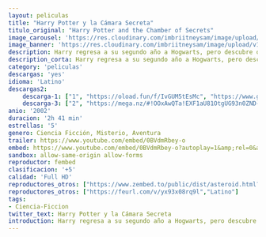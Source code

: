 ```yaml
---
layout: peliculas
title: "Harry Potter y la Cámara Secreta"
titulo_original: "Harry Potter and the Chamber of Secrets"
image_carousel: 'https://res.cloudinary.com/imbriitneysam/image/upload/v1542847073/harry2-poster-min.jpg'
image_banner: 'https://res.cloudinary.com/imbriitneysam/image/upload/v1542847073/harry2-banner-min.jpg'
description: Harry regresa a su segundo año a Hogwarts, pero descubre que cosas malas ocurren debido a que un sitio llamado la Cámara de los Secretos ha sido abierto por el heredero de Slytherin y hará que los hijos de muggles, los impuros, aparezcan petrificados misteriosamente por un animal monstruoso.
description_corta: Harry regresa a su segundo año a Hogwarts, pero descubre que cosas malas ocurren debido a que un sitio llamado la Cámara de los Secretos ha sido abierto por el heredero de Slytherin y hará que los hijos de muggles, los ...
category: 'peliculas'
descargas: 'yes'
idioma: 'Latino'
descargas2:
    descarga-1: ["1", "https://oload.fun/f/IvGUM5tEsMc", "https://www.google.com/s2/favicons?domain=openload.co","OpenLoad","https://res.cloudinary.com/imbriitneysam/image/upload/v1541473684/mexico.png", "Latino", "Full HD"]
    descarga-3: ["2", "https://mega.nz/#!OOxAwQTa!EXF1aU81OtgUG93n0ZND-10v9gVC68-tUURnzoo06hk", "https://www.google.com/s2/favicons?domain=mega.nz","Mega","https://res.cloudinary.com/imbriitneysam/image/upload/v1541473684/mexico.png", "Latino", "Full HD"]
anio: '2002'
duracion: '2h 41 min'
estrellas: '5'
genero: Ciencia Ficción, Misterio, Aventura
trailer: https://www.youtube.com/embed/0BVdmRbey-o
embed: https://www.youtube.com/embed/0BVdmRbey-o?autoplay=1&amp;rel=0&amp;hd=1&border=0&wmode=opaque&enablejsapi=1&modestbranding=1&controls=1&showinfo=0
sandbox: allow-same-origin allow-forms
reproductor: fembed
clasificacion: '+5'
calidad: 'Full HD'
reproductores_otros: ["https://www.zembed.to/public/dist/asteroid.html?id=c510b4283d419364e6178b1903ab6b8e&title=Harry%20Potter%20and%20the%20Chamber%20of%20Secrets","Latino","https://gdriveplayer.co/embed2.php?link=HtXQYFy6oAlafdOXLmmP3QqL%252BM%252Bgjz43j8tk3%252BMBzgRXJhWIKpICZBklOzu0srTbIa87pN71mRcJaca5E6WclJJtFJTf%252BQTy60XI7FxRe8ZWHmC%252BdZVbkl31n1GW6LvzfWE20ewFuTF%252FWx38fSY4r%252BwI2YV2nL1vfCxSg8ezPSeD6q518lDXgdG2mdqVulSLWwSrjCBVxHfV7FeCd14xZe","Latino","https://gdriveplayer.co/embed2.php?link=4oQsf4oCOhfMu6%252BinCa0HQLvzrDUdB3stlH1JaY0PzWiWHHCGMc0KCB2K8PAtXAa5Z7OG7NfV0NQPyxoOyXTYw0hsets4rh9t7QN%252FDoIWY%252BZHp2uCh5PU0iJ3yDrFtlLEo6FivI19Yvc%252F%252BHkS1x3ULTPS%252BM1B8p23zHwPbaGWciBfp2%252F7yPT5NwahJxLr0DwBgGNEpinoYbe8T8Q5USoHOGX32lFfHuJc5FHsRwGaMyKVDJ6LCz2EPwR8tffJO9VA%253D","Latino","https://api.cuevana3.io/stream/index.php?file=ek5lbm9xYWNrS0xYMTZLa2xNbkdvY3ZTb3BtZng4TGp6ZFpobGFMUGtPTFJ5SnFUWU5MSzZkUFhZR1JwbTVha25KR1VvcVBWMGVMWWtaYWhvSkhFNlpTVmJHZGxtNWpmMkpHZ29tYz0","Latino","https://mstream.website/dx7u5sp9k0o6","Latino"]
reproductores_otros: ["https://feurl.com/v/yx93x08rq9l","Latino"]
tags:
- Ciencia-Ficcion
twitter_text: Harry Potter y la Cámara Secreta
introduction: Harry regresa a su segundo año a Hogwarts, pero descubre que cosas malas ocurren debido a que un sitio llamado la Cámara de los Secretos ha sido abierto por el heredero de Slytherin y hará que los hijos de muggles, los ...
---
```












